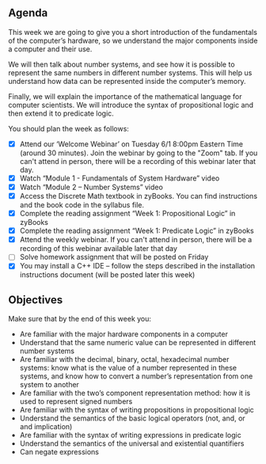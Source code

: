 ## Agenda <br />
This week we are going to give you a short introduction of the fundamentals of the computer’s hardware, so we understand the major components inside a computer and their use. <br />

We will then talk about number systems, and see how it is possible to represent the same numbers in different number systems. This will help us understand how data can be represented inside the computer’s memory. <br />

Finally, we will explain the importance of the mathematical language for computer scientists. We will introduce the syntax of propositional logic and then extend it to predicate logic. <br />
 

You should plan the week as follows: <br />

- [X] Attend our ‘Welcome Webinar’ on Tuesday 6/1 8:00pm Eastern Time (around 30 minutes). Join the webinar by going to the "Zoom" tab. If   you can't attend in person, there will be a recording of this webinar later that day. <br />
- [X] Watch “Module 1 - Fundamentals of System Hardware” video <br />
- [X] Watch “Module 2 – Number Systems” video <br />
- [X] Access the Discrete Math textbook in zyBooks. You can find instructions and the book code in the syllabus file. <br />
- [X] Complete the reading assignment “Week 1: Propositional Logic” in zyBooks <br />
- [X] Complete the reading assignment “Week 1: Predicate Logic” in zyBooks <br />
- [X] Attend the weekly webinar. If you can't attend in person, there will be a recording of this webinar available later that day <br />
- [ ] Solve homework assignment that will be posted on Friday <br />
- [X] You may install a C++ IDE – follow the steps described in the installation instructions document (will be posted later this week) <br />
 
## Objectives <br />

Make sure that by the end of this week you: <br />

* Are familiar with the major hardware components in a computer <br />
* Understand that the same numeric value can be represented in different number systems <br />
* Are familiar with the decimal, binary, octal, hexadecimal number systems: know what is the value of a number represented in these  systems, and know how to convert a number’s representation from one system to another <br />
* Are familiar with the two’s component representation method: how it is used to represent signed numbers <br />
* Are familiar with the syntax of writing propositions in propositional logic <br />
* Understand the semantics of the basic logical operators (not, and, or and implication) <br />
* Are familiar with the syntax of writing expressions in predicate logic <br />
* Understand the semantics of the universal and existential quantifiers <br />
* Can negate expressions <br />
